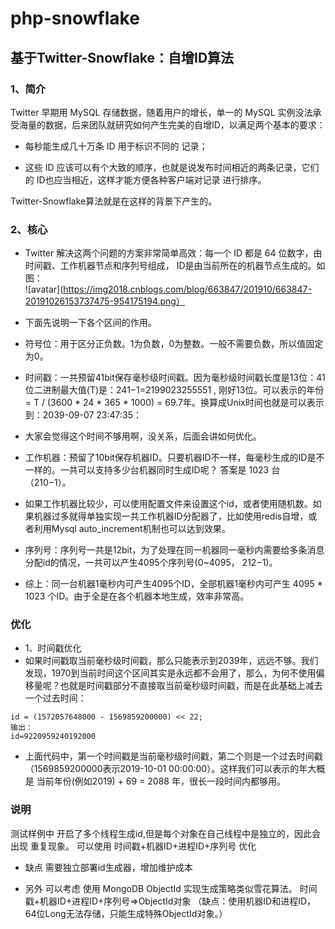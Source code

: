 # php-snowflake
## 基于Twitter-Snowflake：自增ID算法

### 1、简介

Twitter 早期用 MySQL 存储数据，随着用户的增长，单一的 MySQL 实例没法承受海量的数据，后来团队就研究如何产生完美的自增ID，以满足两个基本的要求：

* 每秒能生成几十万条 ID 用于标识不同的 记录；

* 这些 ID 应该可以有个大致的顺序，也就是说发布时间相近的两条记录，它们的 ID也应当相近，这样才能方便各种客户端对记录 进行排序。

Twitter-Snowflake算法就是在这样的背景下产生的。

### 2、核心

* Twitter 解决这两个问题的方案非常简单高效：每一个 ID 都是 64 位数字，由时间戳、工作机器节点和序列号组成， ID是由当前所在的机器节点生成的。如图：  
![avatar](https://img2018.cnblogs.com/blog/663847/201910/663847-20191026153737475-954175194.png）

* 下面先说明一下各个区间的作用。
* 符号位：用于区分正负数。1为负数，0为整数。一般不需要负数，所以值固定为0。
* 时间戳：一共预留41bit保存毫秒级时间戳。因为毫秒级时间戳长度是13位：41位二进制最大值(T)是：241−1=2199023255551 , 刚好13位。可以表示的年份 = T / (3600 * 24 * 365 * 1000) = 69.7年。换算成Unix时间也就是可以表示到：2039-09-07 23:47:35：
* 大家会觉得这个时间不够用啊，没关系，后面会讲如何优化。

* 工作机器：预留了10bit保存机器ID。只要机器ID不一样，每毫秒生成的ID是不一样的。一共可以支持多少台机器同时生成ID呢？ 答案是 1023 台（210−1）。
* 如果工作机器比较少，可以使用配置文件来设置这个id，或者使用随机数。如果机器过多就得单独实现一共工作机器ID分配器了，比如使用redis自增，或者利用Mysql auto_increment机制也可以达到效果。
* 序列号：序列号一共是12bit，为了处理在同一机器同一毫秒内需要给多条消息分配id的情况，一共可以产生4095个序列号(0~4095， 212−1)。
* 综上：同一台机器1毫秒内可产生4095个ID，全部机器1毫秒内可产生 4095 * 1023 个ID。由于全是在各个机器本地生成，效率非常高。


### 优化
* 1、时间戳优化
* 如果时间戳取当前毫秒级时间戳，那么只能表示到2039年，远远不够。我们发现，1970到当前时间这个区间其实是永远都不会用了，那么，为何不使用偏移量呢？也就是时间戳部分不直接取当前毫秒级时间戳，而是在此基础上减去一个过去时间：
```
id = (1572057648000 - 1569859200000) << 22; 
输出：
id=9220959240192000
```
* 上面代码中，第一个时间戳是当前毫秒级时间戳，第二个则是一个过去时间戳（1569859200000表示2019-10-01 00:00:00）。这样我们可以表示的年大概是 当前年份(例如2019) + 69 = 2088 年，很长一段时间内都够用。


### 说明 
   测试样例中 开启了多个线程生成id,但是每个对象在自己线程中是独立的，因此会出现 重复现象。 可以使用 时间戳+机器ID+进程ID+序列号 优化
   * 缺点  需要独立部署id生成器，增加维护成本
   

   * 另外 可以考虑 使用 MongoDB ObjectId  实现生成策略类似雪花算法。 时间戳+机器ID+进程ID+序列号=>ObjectId对象 （缺点：使用机器ID和进程ID，64位Long无法存储，只能生成特殊ObjectId对象。）
